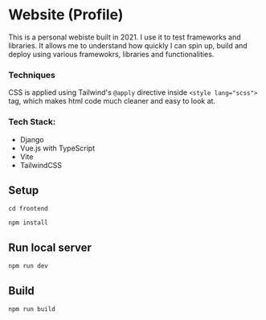 # Website (Profile)

This is a personal webiste built in 2021. 
I use it to test frameworks and libraries. It allows me to understand how quickly I can spin up, build and deploy using various framewokrs, libraries and functionalities.

### Techniques
CSS is applied using Tailwind's `@apply` directive inside `<style lang="scss">` tag, which makes html code much cleaner and easy to look at.


### Tech Stack: 
  - Django
  - Vue.js with TypeScript
  - Vite
  - TailwindCSS

## Setup 
`cd frontend`

`npm install`


## Run local server
`npm run dev`

## Build 
`npm run build`
